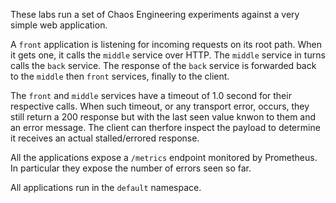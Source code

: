 These labs run a set of Chaos Engineering experiments against a very simple
web application.

A `front` application is listening for incoming requests on its root path.
When it gets one, it calls the `middle` service over HTTP. The `middle` service
in turns calls the `back` service. The response of the `back` service is
forwarded back to the `middle` then `front` services, finally to the client.

The `front` and `middle` services have a timeout of 1.0 second for their 
respective calls. When such timeout, or any transport error, occurs, they
still return a 200 response but with the last seen value knwon to them and
an error message. The client can therfore inspect the payload to determine
it receives an actual stalled/errored response.

All the applications expose a `/metrics` endpoint monitored by Prometheus. In
particular they expose the number of errors seen so far.

All applications run in the `default` namespace.